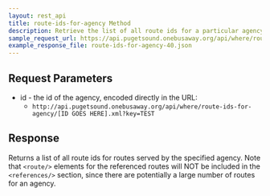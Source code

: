 ```yaml
---
layout: rest_api
title: route-ids-for-agency Method
description: Retrieve the list of all route ids for a particular agency.
sample_request_url: https://api.pugetsound.onebusaway.org/api/where/route-ids-for-agency/40.json?key=TEST
example_response_file: route-ids-for-agency-40.json
---
```


## Request Parameters

* id - the id of the agency, encoded directly in the URL:
    * `http://api.pugetsound.onebusaway.org/api/where/route-ids-for-agency/[ID GOES HERE].xml?key=TEST`

## Response

Returns a list of all route ids for routes served by the specified agency.  Note that `<route/>` elements for the referenced routes will NOT be included in the `<references/>` section, since there are potentially a large number of routes for an agency.